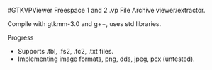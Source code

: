 #GTKVPViewer
Freespace 1 and 2 .vp File Archive viewer/extractor.

Compile with gtkmm-3.0 and g++, uses std libraries.

Progress
- Supports .tbl, .fs2, .fc2, .txt files.
- Implementing image formats, png, dds, jpeg, pcx (untested).
